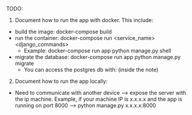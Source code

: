 TODO:

1. Document how to run the app with docker. This include:

- build the image: docker-compose build
- run the container: docker-compose run <service_name> <django_commands>
  - Example: docker-compose run app python manage.py shell
- migrate the database: docker-compose run app python manage.py migrate
  - You can access the postgres db with: (inside the note)

2. Document how to run the app locally:

- Need to communicate with another device --> expose the server with the ip machine. Example, if your machine IP is x.x.x.x and the app is running on port 8000 --> python manage.py x.x.x.x:8000
